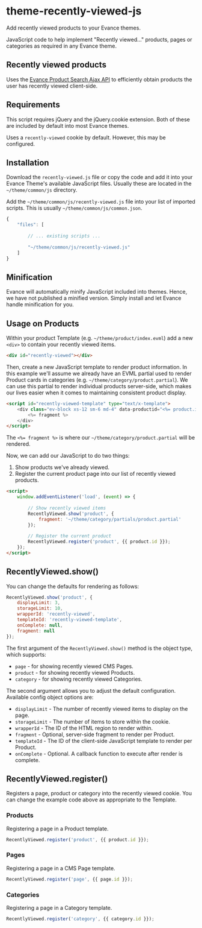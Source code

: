 # theme-recently-viewed-js
Add recently viewed products to your Evance themes.

JavaScript code to help implement "Recently viewed..." products,
pages or categories as required in any Evance theme. 

## Recently viewed products
Uses the [Evance Product Search Ajax API](https://www.evance.it/help/themes/ajax/product/search-json)
to efficiently obtain products the user has recently viewed client-side.


## Requirements
This script requires jQuery and the jQuery.cookie extension.
Both of these are included by default into most Evance themes.

Uses a `recently-viewed` cookie by default. However, this
may be configured. 

## Installation
Download the `recently-viewed.js` file or copy the code and
add it into your Evance Theme's available JavaScript files.
Usually these are located in the `~/theme/common/js` directory.

Add the `~/theme/common/js/recently-viewed.js` file into your list of imported scripts.
This is usually `~/theme/common/js/common.json`.

```javascript
{
    "files": [
        
        // ... existing scripts ...
            
        "~/theme/common/js/recently-viewed.js"
    ]
}
```

## Minification
Evance will automatically minify JavaScript included into themes.
Hence, we have not published a minified version.
Simply install and let Evance handle minification for you.

## Usage on Products
Within your product Template (e.g. `~/theme/product/index.evml`)
add a new `<div>` to contain your recently viewed items.

```html
<div id="recently-viewed"></div>
```

Then, create a new JavaScript template to render product information. 
In this example we'll assume we already have an EVML partial used
to render Product cards in categories (e.g. `~/theme/category/product.partial`). 
We can use this partial to render individual products server-side,
which makes our lives easier when it comes to maintaining consistent
product display.

```html
<script id="recently-viewed-template" type="text/x-template">
    <div class="ev-block xs-12 sm-6 md-4" data-productid="<%= product.id %>">
        <%= fragment %>
    </div>
</script>
```

The `<%= fragment %>` is where our `~/theme/category/product.partial` will be rendered.

Now, we can add our JavaScript to do two things:
1. Show products we've already viewed.
2. Register the current product page into our list of recently viewed products.

```html
<script>
    window.addEventListener('load', (event) => {
        
        // Show recently viewed items
        RecentlyViewed.show('product', {
            fragment: '~/theme/category/partials/product.partial'
        });
        
        // Register the current product
        RecentlyViewed.register('product', {{ product.id }});
    });
</script>
```

## RecentlyViewed.show()
You can change the defaults for rendering as follows:
```javascript
RecentlyViewed.show('product', {
    displayLimit: 3,
    storageLimit: 10,
    wrapperId: 'recently-viewed',
    templateId: 'recently-viewed-template',
    onComplete: null,
    fragment: null
});
```

The first argument of the `RecentlyViewed.show()` method is the object type,
which supports:
- `page` - for showing recently viewed CMS Pages.
- `product` - for showing recently viewed Products.
- `category` - for showing recently viewed Categories. 

The second argument allows you to adjust the default configuration. 
Available config object options are:
- `displayLimit` - The number of recently viewed items to display on the page.
- `storageLimit` - The number of items to store within the cookie.
- `wrapperId` - The ID of the HTML region to render within.
- `fragment` - Optional, server-side fragment to render per Product.
- `templateId` - The ID of the client-side JavaScript template to render per Product.
- `onComplete` - Optional. A callback function to execute after render is complete.

## RecentlyViewed.register()
Registers a page, product or category into the recently viewed cookie. 
You can change the example code above as appropriate to the Template.

### Products
Registering a page in a Product template.
```javascript
RecentlyViewed.register('product', {{ product.id }});
```

### Pages
Registering a page in a CMS Page template. 
```javascript
RecentlyViewed.register('page', {{ page.id }});
```

### Categories
Registering a page in a Category template.
```javascript
RecentlyViewed.register('category', {{ category.id }});
```
